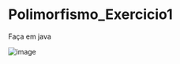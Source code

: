 ﻿# Polimorfismo_Exercicio1
 Faça em java 
 
![image](https://github.com/EnzoWarner/Polimorfismo_Exercicio1/assets/140049622/0588948b-6f62-409b-b445-e768c5f78367)
